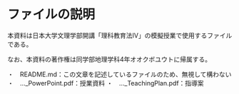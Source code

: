 # ファイルの説明

本資料は日本大学文理学部開講「理科教育法IV」の模擬授業で使用するファイルである。

なお、本資料の著作権は同学部地理学科4年オオクボユウトに帰属する。

・　README.md：この文章を記述しているファイルのため、無視して構わない
・　..._PowerPoint.pdf：授業資料
・　..._TeachingPlan.pdf：指導案
